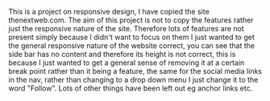 This is a project on responsive design, I have copied the site thenextweb.com.
The aim of this project is not to copy the features rather just the responsive
nature of the site. Therefore lots of features are not present simply because
I didn't want to focus on them I just wanted to get the general responsive nature of the website correct, you can see that the side bar has no content and therefore its height is not correct, this is because I just wanted to get a general sense of removing it at a certain break point rather than it being a feature, the same for the social media links in the nav, rather than changing to a drop down menu I just change it to the word "Follow". Lots of other things have been left out eg anchor links etc.
